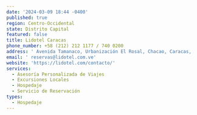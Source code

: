 ```yaml
---
date: '2024-03-09 18:44 -0400'
published: true
region: Centro-Occidental
state: Distrito Capital
featured: false
title: Lidotel Caracas
phone_number: +58 (212) 212 1177 / 740 0200
address: ' Avenida Tamanaco, Urbanización El Rosal, Chacao, Caracas,   Distrito Capital.'
email: ' reservas@lidotel.com.ve'
website: 'https://lidotel.com/contacto/'
services:
  - Asesoría Personalizada de Viajes
  - Excursiones Locales
  - Hospedaje
  - Servicio de Reservación
types:
  - Hospedaje
---
```

